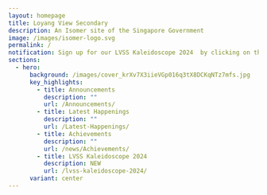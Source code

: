 ```yaml
---
layout: homepage
title: Loyang View Secondary
description: An Isomer site of the Singapore Government
image: /images/isomer-logo.svg
permalink: /
notification: Sign up for our LVSS Kaleidoscope 2024  by clicking on the button below!
sections:
  - hero:
      background: /images/cover_krXv7X3iieVGp016q3tX8DCKqNTz7mfs.jpg
      key_highlights:
        - title: Announcements
          description: ""
          url: /Announcements/
        - title: Latest Happenings
          description: ""
          url: /Latest-Happenings/
        - title: Achievements
          description: ""
          url: /news/Achievements/
        - title: LVSS Kaleidoscope 2024
          description: NEW
          url: /lvss-kaleidoscope-2024/
      variant: center
---
```

